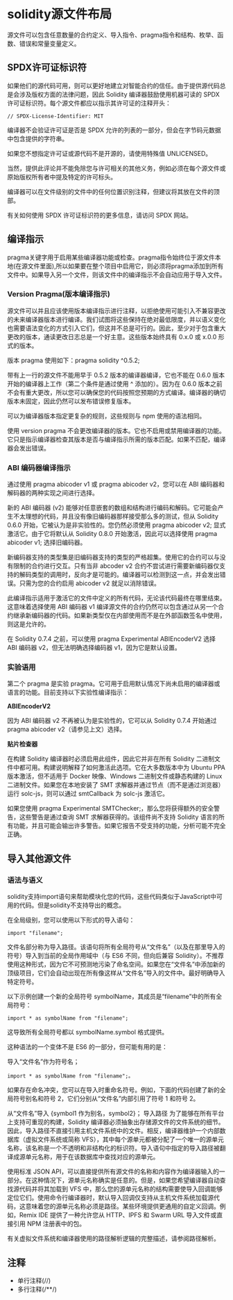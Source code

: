 # solidity源文件布局

源文件可以包含任意数量的合约定义、导入指令、pragma指令和结构、枚举、函数、错误和常量变量定义。

## SPDX许可证标识符

如果他们的源代码可用，则可以更好地建立对智能合约的信任。由于提供源代码总是会涉及版权方面的法律问题，因此 Solidity 编译器鼓励使用机器可读的 SPDX 许可证标识符。每个源文件都应以指示其许可证的注释开头：

```
// SPDX-License-Identifier: MIT
```

编译器不会验证许可证是否是 SPDX 允许的列表的一部分，但会在字节码元数据中包含提供的字符串。

如果您不想指定许可证或源代码不是开源的，请使用特殊值 UNLICENSED。

当然，提供此评论并不能免除您与许可相关的其他义务，例如必须在每个源文件或原始版权所有者中提及特定的许可标头。

编译器可以在文件级别的文件中的任何位置识别注释，但建议将其放在文件的顶部。

有关如何使用 SPDX 许可证标识符的更多信息，请访问 SPDX 网站。

## 编译指示

pragma关键字用于启用某些编译器功能或检查。pragma指令始终位于源文件本地(在源文件里面),所以如果要在整个项目中启用它，则必须将pragma添加到所有文件中。如果导入另一个文件，则该文件中的编译指示不会自动应用于导入文件。

### Version Pragma(版本编译指示)

源文件可以并且应该使用版本编译指示进行注释，以拒绝使用可能引入不兼容更改的未来编译器版本进行编译。我们试图将这些保持在绝对最低限度，并以语义变化也需要语法变化的方式引入它们，但这并不总是可行的。因此，至少对于包含重大更改的版本，通读更改日志总是一个好主意。这些版本始终具有 0.x.0 或 x.0.0 形式的版本。

版本 pragma 使用如下：pragma solidity ^0.5.2;

带有上一行的源文件不能用早于 0.5.2 版本的编译器编译，它也不能在 0.6.0 版本开始的编译器上工作（第二个条件是通过使用 ^ 添加的）。因为在 0.6.0 版本之前不会有重大更改，所以您可以确保您的代码按照您预期的方式编译。编译器的确切版本未固定，因此仍然可以发布错误修复版本。

可以为编译器版本指定更复杂的规则，这些规则与 npm 使用的语法相同。

使用 version pragma 不会更改编译器的版本。它也不启用或禁用编译器的功能。它只是指示编译器检查其版本是否与编译指示所需的版本匹配。如果不匹配，编译器会发出错误。


### ABI 编码器编译指示

通过使用 pragma abicoder v1 或 pragma abicoder v2，您可以在 ABI 编码器和解码器的两种实现之间进行选择。

新的 ABI 编码器 (v2) 能够对任意嵌套的数组和结构进行编码和解码。它可能会产生不太理想的代码，并且没有像旧编码器那样接受那么多的测试，但从 Solidity 0.6.0 开始，它被认为是非实验性的。您仍然必须使用 pragma abicoder v2; 显式激活它。由于它将默认从 Solidity 0.8.0 开始激活，因此可以选择使用 pragma abicoder v1; 选择旧编码器。

新编码器支持的类型集是旧编码器支持的类型的严格超集。使用它的合约可以与没有限制的合约进行交互。只有当非 abcoder v2 合约不尝试进行需要新编码器仅支持的解码类型的调用时，反向才是可能的。编译器可以检测到这一点，并会发出错误。只需为您的合约启用 abicoder v2 就足以消除错误。

此编译指示适用于激活它的文件中定义的所有代码，无论该代码最终在哪里结束。这意味着选择使用 ABI 编码器 v1 编译源文件的合约仍然可以包含通过从另一个合约继承新编码器的代码。如果新类型仅在内部使用而不是在外部函数签名中使用，则这是允许的。

在 Solidity 0.7.4 之前，可以使用 pragma Experimental ABIEncoderV2 选择 ABI 编码器 v2，但无法明确选择编码器 v1，因为它是默认设置。

### 实验语用

第二个 pragma 是实验 pragma。它可用于启用默认情况下尚未启用的编译器或语言的功能。目前支持以下实验性编译指示：

**ABIEncoderV2**

因为 ABI 编码器 v2 不再被认为是实验性的，它可以从 Solidity 0.7.4 开始通过 pragma abicoder v2（请参见上文）选择。

**贴片检查器**

在构建 Solidity 编译器时必须启用此组件，因此它并非在所有 Solidity 二进制文件中都可用。构建说明解释了如何激活此选项。它在大多数版本中为 Ubuntu PPA 版本激活，但不适用于 Docker 映像、Windows 二进制文件或静态构建的 Linux 二进制文件。如果您在本地安装了 SMT 求解器并通过节点（而不是通过浏览器）运行 solc-js，则可以通过 smtCallback 为 solc-js 激活它。

如果您使用 pragma Experimental SMTChecker;，那么您将获得额外的安全警告，这些警告是通过查询 SMT 求解器获得的。该组件尚不支持 Solidity 语言的所有功能，并且可能会输出许多警告。如果它报告不受支持的功能，分析可能不完全正确。

## 导入其他源文件


### 语法与语义

solidity支持import语句来帮助模块化您的代码，这些代码类似于JavaScript中可用的代码。但是solidity不支持导出的概念。

在全局级别，您可以使用以下形式的导入语句：

```
import "filename";
```

文件名部分称为导入路径。该语句将所有全局符号从“文件名”（以及在那里导入的符号）导入到当前的全局作用域中（与 ES6 不同，但向后兼容 Solidity）。不推荐使用这种形式，因为它不可预测地污染了命名空间。如果您在“文件名”中添加新的顶级项目，它们会自动出现在所有像这样从“文件名”导入的文件中。最好明确导入特定符号。

以下示例创建一个新的全局符号 symbolName，其成员是“filename”中的所有全局符号：

```
import * as symbolName from "filename";
```

这导致所有全局符号都以 symbolName.symbol 格式提供。

这种语法的一个变体不是 ES6 的一部分，但可能有用的是：

导入“文件名”作为符号名；

```
import * as symbolName from "filename";。
```

如果存在命名冲突，您可以在导入时重命名符号。例如，下面的代码创建了新的全局符号别名和符号 2，它们分别从“文件名”内部引用了符号 1 和符号 2。

从“文件名”导入 {symbol1 作为别名，symbol2}；
导入路径
为了能够在所有平台上支持可重现的构建，Solidity 编译器必须抽象出存储源文件的文件系统的细节。因此，导入路径不直接引用主机文件系统中的文件。相反，编译器维护一个内部数据库（虚拟文件系统或简称 VFS），其中每个源单元都被分配了一个唯一的源单元名称，该名称是一个不透明和非结构化的标识符。导入语句中指定的导入路径被翻译成源单元名称，用于在该数据库中查找对应的源单元。

使用标准 JSON API，可以直接提供所有源文件的名称和内容作为编译器输入的一部分。在这种情况下，源单元名称确实是任意的。但是，如果您希望编译器自动查找源代码并将其加载到 VFS 中，那么您的源单元名称的结构需要使导入回调能够定位它们。使用命令行编译器时，默认导入回调仅支持从主机文件系统加载源代码，这意味着您的源单元名称必须是路径。某些环境提供更通用的自定义回调。例如，Remix IDE 提供了一种允许您从 HTTP、IPFS 和 Swarm URL 导入文件或直接引用 NPM 注册表中的包。

有关虚拟文件系统和编译器使用的路径解析逻辑的完整描述，请参阅路径解析。

## 注释

- 单行注释(//) 
- 多行注释(/**/)
